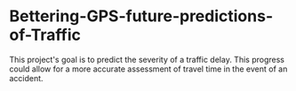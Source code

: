 # Bettering-GPS-future-predictions-of-Traffic
This project's goal is to predict the severity of a traffic delay. This progress could allow for a  more accurate assessment of travel time in the event of an accident. 

